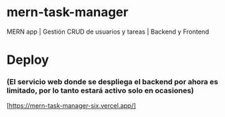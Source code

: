 # mern-task-manager
MERN app | Gestión CRUD de usuarios y tareas | Backend y Frontend

# Deploy 
### (El servicio web donde se despliega el backend por ahora es limitado, por lo tanto estará activo solo en ocasiones)
[https://mern-task-manager-six.vercel.app/]
